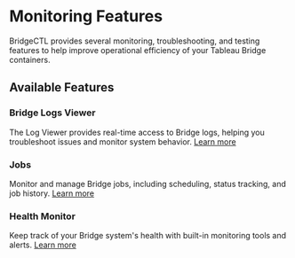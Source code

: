 # Monitoring Features

BridgeCTL provides several monitoring, troubleshooting, and testing features to help improve operational efficiency of your Tableau Bridge containers.

## Available Features

### Bridge Logs Viewer
The Log Viewer provides real-time access to Bridge logs, helping you troubleshoot issues and monitor system behavior. [Learn more](./Bridge-Log-Viewer.md)



### Jobs
Monitor and manage Bridge jobs, including scheduling, status tracking, and job history. [Learn more](./Jobs.md)

### Health Monitor
Keep track of your Bridge system's health with built-in monitoring tools and alerts. [Learn more](./Monitor-Bridge.md)

